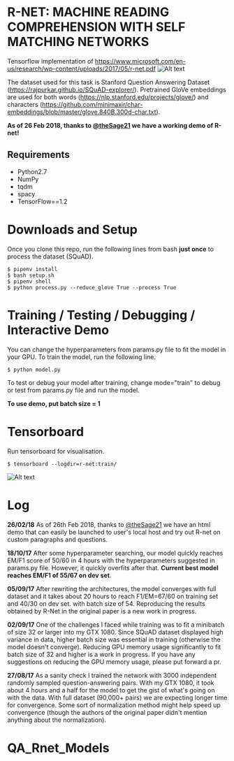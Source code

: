 # R-NET: MACHINE READING COMPREHENSION WITH SELF MATCHING NETWORKS

Tensorflow implementation of https://www.microsoft.com/en-us/research/wp-content/uploads/2017/05/r-net.pdf
![Alt text](/../master/screenshots/architecture.png?raw=true "R-NET")

The dataset used for this task is Stanford Question Answering Dataset (https://rajpurkar.github.io/SQuAD-explorer/). Pretrained GloVe embeddings are used for both words (https://nlp.stanford.edu/projects/glove/) and characters (https://github.com/minimaxir/char-embeddings/blob/master/glove.840B.300d-char.txt).

**As of 26 Feb 2018, thanks to [@theSage21](https://github.com/thesage21) we have a working demo of R-net!**

## Requirements
  * Python2.7
  * NumPy
  * tqdm
  * spacy
  * TensorFlow==1.2

# Downloads and Setup
Once you clone this repo, run the following lines from bash **just once** to process the dataset (SQuAD).
```shell
$ pipenv install
$ bash setup.sh
$ pipenv shell
$ python process.py --reduce_glove True --process True
```

# Training / Testing / Debugging / Interactive Demo
You can change the hyperparameters from params.py file to fit the model in your GPU. To train the model, run the following line.
```shell
$ python model.py
```
To test or debug your model after training, change mode="train" to debug or test from params.py file and run the model.

**To use demo, put batch size = 1**

# Tensorboard
Run tensorboard for visualisation.
```shell
$ tensorboard --logdir=r-net:train/
```
![Alt text](/../master/screenshots/graph.png?raw=true "Tensorboard Graph")

# Log
**26/02/18**
As of 26th Feb 2018, thanks to [@theSage21](https://github.com/thesage21) we have an html demo that can easily be launched to user's local host and try out R-net on custom paragraphs and questions.

**18/10/17**
After some hyperparameter searching, our model quickly reaches EM/F1 score of 50/60 in 4 hours with the hyperparameters suggested in params.py file. However, it quickly overfits after that. **Current best model reaches EM/F1 of 55/67 on dev set**.

**05/09/17**
After rewriting the architectures, the model converges with full dataset and it takes about 20 hours to reach F1/EM=67/60 on training set and 40/30 on dev set. with batch size of 54. Reproducing the results obtained by R-Net in the original paper is a new work in progress.

**02/09/17**
One of the challenges I faced while training was to fit a minibatch of size 32 or larger into my GTX 1080. Since SQuAD dataset displayed high variance in data, higher batch size was essential in training (otherwise the model doesn't converge). Reducing GPU memory usage significantly to fit batch size of 32 and higher is a work in progress. If you have any suggestions on reducing the GPU memory usage, please put forward a pr.

**27/08/17**
As a sanity check I trained the network with 3000 independent randomly sampled question-answering pairs. With my GTX 1080, it took about 4 hours and a half for the model to get the gist of what's going on with the data. With full dataset (90,000+ pairs) we are expecting longer time for convergence. Some sort of normalization method might help speed up convergence (though the authors of the original paper didn't mention anything about the normalization).
# QA_Rnet_Models
